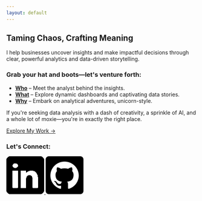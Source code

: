 ```yaml
---
layout: default
---
```


## Taming Chaos, Crafting Meaning

I help businesses uncover insights and make impactful decisions through clear, powerful analytics and data-driven storytelling.

### Grab your hat and boots—let's venture forth:

- **[Who](pages/who)** – Meet the analyst behind the insights.
- **[What](pages/what)** – Explore dynamic dashboards and captivating data stories.
- **[Why](pages/why)** – Embark on analytical adventures, unicorn-style.

If you're seeking data analysis with a dash of creativity, a sprinkle of AI, and a whole lot of moxie—you're in exactly the right place.

<a href="pages/what" class="cta-button">Explore My Work →</a>

### Let's Connect:
<div class="social-icons">
  <a href="https://linkedin.com/in/jennchin" target="_blank">
    <img src="/assets/images/social/linkedin.png" alt="LinkedIn" />
  </a>
  <a href="https://github.com/SheHasMoxie" target="_blank">
    <img src="/assets/images/social/github.png" alt="GitHub" />
  </a>
</div>

